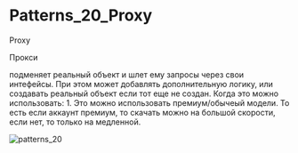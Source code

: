 # Patterns_20_Proxy

Proxy

Прокси

подменяет реальный объект и шлет ему запросы через свои интефейсы. При этом может добавлять дополнительную логику, или создавать реальный объект если тот еще не создан.
Когда это можно использовать: 1. Это можно использовать премиум/обычеый модели. То есть если аккаунт премиум, то скачать можно на большой скорости, если нет, то только на медленной.

![patterns_20](https://user-images.githubusercontent.com/8353437/29602281-ab83248c-8809-11e7-8733-43dbcfa4651c.png)
